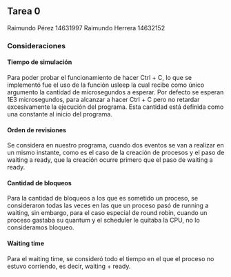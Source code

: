 ## Tarea 0
Raimundo Pérez 14631997
Raimundo Herrera 14632152

### Consideraciones

#### Tiempo de simulación
Para poder probar el funcionamiento de hacer Ctrl + C, lo que se implementó fue el uso de la función usleep la cual recibe como único argumento la cantidad de microsegundos a esperar. Por defecto se esperan 1E3 microsegundos, para alcanzar a hacer Ctrl + C pero no retardar excesivamente la ejecución del programa. Esta cantidad está definida como una constante al inicio del programa.

#### Orden de revisiones
Se considera en nuestro programa, cuando dos eventos se van a realizar en un mismo instante, como es el caso de la creación de procesos y el paso de waiting a ready, que la creación ocurre primero que el paso de waiting a ready.

#### Cantidad de bloqueos
Para la cantidad de bloqueos a los que es sometido un proceso, se consideraron todas las veces en las que un proceso pasó de running a waiting, sin embargo, para el caso especial de round robin, cuando un proceso gastaba su quantum y el scheduler le quitaba la CPU, no lo consideramos bloqueo.

#### Waiting time
Para el waiting time, se consideró todo el tiempo en el que el proceso no estuvo corriendo, es decir, waiting + ready.